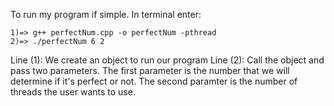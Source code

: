 
To run my program if simple. In terminal enter:
```
1)=> g++ perfectNum.cpp -o perfectNum -pthread 
2)=> ./perfectNum 6 2
```
Line (1): 	We create an object to run our program
Line (2): 	Call the object and pass two parameters. 
		The first parameter is the number that we will determine if it's perfect or not.
		The second paramter is the number of threads the user wants to use.
